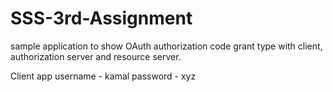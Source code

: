 # SSS-3rd-Assignment
sample application to show OAuth authorization code grant type with client, authorization server and resource server.


Client app 
username - kamal 
password - xyz 
